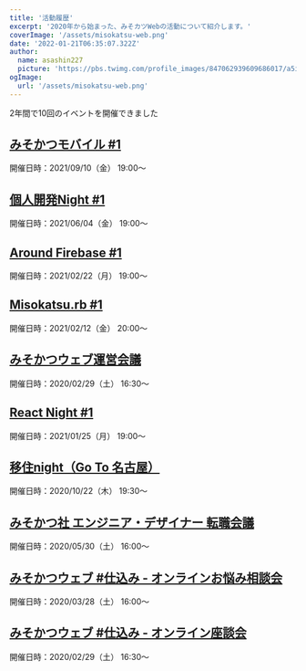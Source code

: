 ```yaml
---
title: '活動履歴'
excerpt: '2020年から始まった、みそカツWebの活動について紹介します。'
coverImage: '/assets/misokatsu-web.png'
date: '2022-01-21T06:35:07.322Z'
author:
  name: asashin227
  picture: 'https://pbs.twimg.com/profile_images/847062939609686017/a5iTanEo_400x400.jpg'
ogImage:
  url: '/assets/misokatsu-web.png'
---
```


2年間で10回のイベントを開催できました
## [みそかつモバイル #1](https://misokatsu-web.connpass.com/event/221035/)
開催日時：2021/09/10（金） 19:00〜

## [個人開発Night #1](https://misokatsu-web.connpass.com/event/198874/)
開催日時：2021/06/04（金） 19:00〜

## [Around Firebase #1](https://misokatsu-web.connpass.com/event/198869/)
開催日時：2021/02/22（月） 19:00〜

## [Misokatsu.rb #1](https://misokatsu-web.connpass.com/event/198867/)
開催日時：2021/02/12（金） 20:00〜

## [みそかつウェブ運営会議](https://misokatsu-web.connpass.com/event/202546/)
開催日時：2020/02/29（土） 16:30〜

## [React Night #1](https://misokatsu-web.connpass.com/event/196285/)
開催日時：2021/01/25（月） 19:00〜

## [移住night（Go To 名古屋）](https://misokatsu-web.connpass.com/event/191753/)
開催日時：2020/10/22（木） 19:30〜

## [みそかつ社 エンジニア・デザイナー 転職会議](https://misokatsu-web.connpass.com/event/175944/)
開催日時：2020/05/30（土） 16:00〜

## [みそかつウェブ #仕込み - オンラインお悩み相談会](https://misokatsu-web.connpass.com/event/171523/)
開催日時：2020/03/28（土） 16:00〜

## [みそかつウェブ #仕込み - オンライン座談会](https://misokatsu-web.connpass.com/event/169174/)
開催日時：2020/02/29（土） 16:30〜
